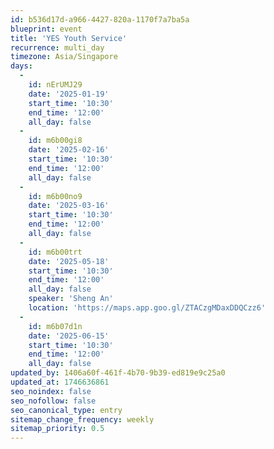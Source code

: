 ```yaml
---
id: b536d17d-a966-4427-820a-1170f7a7ba5a
blueprint: event
title: 'YES Youth Service'
recurrence: multi_day
timezone: Asia/Singapore
days:
  -
    id: nErUMJ29
    date: '2025-01-19'
    start_time: '10:30'
    end_time: '12:00'
    all_day: false
  -
    id: m6b00gi8
    date: '2025-02-16'
    start_time: '10:30'
    end_time: '12:00'
    all_day: false
  -
    id: m6b00no9
    date: '2025-03-16'
    start_time: '10:30'
    end_time: '12:00'
    all_day: false
  -
    id: m6b00trt
    date: '2025-05-18'
    start_time: '10:30'
    end_time: '12:00'
    all_day: false
    speaker: 'Sheng An'
    location: 'https://maps.app.goo.gl/ZTACzgMDaxDDQCzz6'
  -
    id: m6b07d1n
    date: '2025-06-15'
    start_time: '10:30'
    end_time: '12:00'
    all_day: false
updated_by: 1406a60f-461f-4b70-9b39-ed819e9c25a0
updated_at: 1746636861
seo_noindex: false
seo_nofollow: false
seo_canonical_type: entry
sitemap_change_frequency: weekly
sitemap_priority: 0.5
---
```

